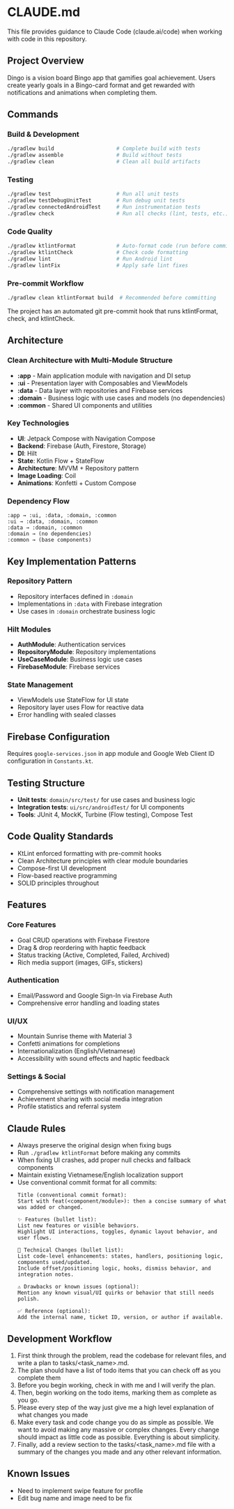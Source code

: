 # CLAUDE.md

This file provides guidance to Claude Code (claude.ai/code) when working with code in this repository.

## Project Overview

Dingo is a vision board Bingo app that gamifies goal achievement. Users create yearly goals in a Bingo-card format and get rewarded with notifications and animations when completing them.

## Commands

### Build & Development
```bash
./gradlew build                    # Complete build with tests
./gradlew assemble                 # Build without tests
./gradlew clean                    # Clean all build artifacts
```

### Testing
```bash
./gradlew test                     # Run all unit tests
./gradlew testDebugUnitTest        # Run debug unit tests
./gradlew connectedAndroidTest     # Run instrumentation tests
./gradlew check                    # Run all checks (lint, tests, etc.)
```

### Code Quality
```bash
./gradlew ktlintFormat             # Auto-format code (run before committing)
./gradlew ktlintCheck              # Check code formatting
./gradlew lint                     # Run Android lint
./gradlew lintFix                  # Apply safe lint fixes
```

### Pre-commit Workflow
```bash
./gradlew clean ktlintFormat build  # Recommended before committing
```

The project has an automated git pre-commit hook that runs ktlintFormat, check, and ktlintCheck.

## Architecture

### Clean Architecture with Multi-Module Structure
- **:app** - Main application module with navigation and DI setup
- **:ui** - Presentation layer with Composables and ViewModels
- **:data** - Data layer with repositories and Firebase services
- **:domain** - Business logic with use cases and models (no dependencies)
- **:common** - Shared UI components and utilities

### Key Technologies
- **UI**: Jetpack Compose with Navigation Compose
- **Backend**: Firebase (Auth, Firestore, Storage)
- **DI**: Hilt
- **State**: Kotlin Flow + StateFlow
- **Architecture**: MVVM + Repository pattern
- **Image Loading**: Coil
- **Animations**: Konfetti + Custom Compose

### Dependency Flow
```
:app → :ui, :data, :domain, :common
:ui → :data, :domain, :common  
:data → :domain, :common
:domain → (no dependencies)
:common → (base components)
```

## Key Implementation Patterns

### Repository Pattern
- Repository interfaces defined in `:domain`
- Implementations in `:data` with Firebase integration
- Use cases in `:domain` orchestrate business logic

### Hilt Modules
- **AuthModule**: Authentication services
- **RepositoryModule**: Repository implementations
- **UseCaseModule**: Business logic use cases
- **FirebaseModule**: Firebase services

### State Management
- ViewModels use StateFlow for UI state
- Repository layer uses Flow for reactive data
- Error handling with sealed classes

## Firebase Configuration

Requires `google-services.json` in app module and Google Web Client ID configuration in `Constants.kt`.

## Testing Structure

- **Unit tests**: `domain/src/test/` for use cases and business logic
- **Integration tests**: `ui/src/androidTest/` for UI components
- **Tools**: JUnit 4, MockK, Turbine (Flow testing), Compose Test

## Code Quality Standards

- KtLint enforced formatting with pre-commit hooks
- Clean Architecture principles with clear module boundaries
- Compose-first UI development
- Flow-based reactive programming
- SOLID principles throughout

## Features

### Core Features
- Goal CRUD operations with Firebase Firestore
- Drag & drop reordering with haptic feedback
- Status tracking (Active, Completed, Failed, Archived)
- Rich media support (images, GIFs, stickers)

### Authentication
- Email/Password and Google Sign-In via Firebase Auth
- Comprehensive error handling and loading states

### UI/UX
- Mountain Sunrise theme with Material 3
- Confetti animations for completions
- Internationalization (English/Vietnamese)
- Accessibility with sound effects and haptic feedback

### Settings & Social
- Comprehensive settings with notification management
- Achievement sharing with social media integration
- Profile statistics and referral system

## Claude Rules

- Always preserve the original design when fixing bugs
- Run `./gradlew ktlintFormat` before making any commits
- When fixing UI crashes, add proper null checks and fallback components
- Maintain existing Vietnamese/English localization support
- Use conventional commit format for all commits:
  ```
  Title (conventional commit format):
  Start with feat(<component/module>): then a concise summary of what was added or changed.
  
  ✨ Features (bullet list):
  List new features or visible behaviors.
  Highlight UI interactions, toggles, dynamic layout behavior, and user flows.
  
  🔧 Technical Changes (bullet list):
  List code-level enhancements: states, handlers, positioning logic, components used/updated.
  Include offset/positioning logic, hooks, dismiss behavior, and integration notes.
  
  ⚠️ Drawbacks or known issues (optional):
  Mention any known visual/UI quirks or behavior that still needs polish.
  
  ✅ Reference (optional):
  Add the internal name, ticket ID, version, or author if available.
  ```

## Development Workflow

1. First think through the problem, read the codebase for relevant files, and write a plan to tasks/<task_name>.md.
2. The plan should have a list of todo items that you can check off as you complete them
3. Before you begin working, check in with me and I will verify the plan.
4. Then, begin working on the todo items, marking them as complete as you go.
5. Please every step of the way just give me a high level explanation of what changes you made
6. Make every task and code change you do as simple as possible. We want to avoid making any massive or complex changes. Every change should impact as little code as possible. Everything is about simplicity.
7. Finally, add a review section to the tasks/<task_name>.md file with a summary of the changes you made and any other relevant information.

## Known Issues

- Need to implement swipe feature for profile
- Edit bug name and image need to be fix
